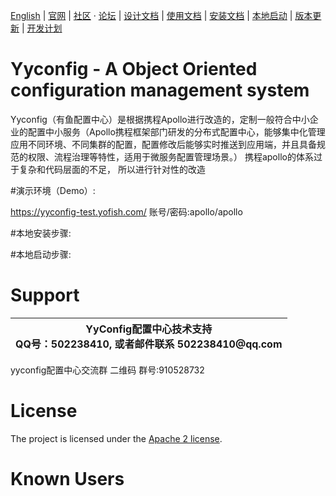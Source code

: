 [English](./index_en.md) | [官网](https://atayun.net)  | [社区](xxxxx) · [论坛](xxxxx) | [设计文档](doc/design.md) | [使用文档](doc/user_guide.md) | [安装文档](doc/install.md) | [本地启动](doc/releases.md) | [版本更新](doc/releases.md) | [开发计划](doc/plain.md) 

# Yyconfig - A Object Oriented configuration management system



Yyconfig（有鱼配置中心）是根据携程Apollo进行改造的，定制一般符合中小企业的配置中小服务（Apollo携程框架部门研发的分布式配置中心，能够集中化管理应用不同环境、不同集群的配置，配置修改后能够实时推送到应用端，并且具备规范的权限、流程治理等特性，适用于微服务配置管理场景。）
携程apollo的体系过于复杂和代码层面的不足， 所以进行针对性的改造

#演示环境（Demo）:

https://yyconfig-test.yofish.com/
账号/密码:apollo/apollo

#本地安装步骤:


#本地启动步骤:






# Support
<table>
  <thead>
    <th>YyConfig配置中心技术支持<br />QQ号：502238410, 或者邮件联系 502238410@qq.com</th>
  </thead>
  <tbody>
  </tbody>
</table>

yyconfig配置中心交流群
二维码
群号:910528732

# License
The project is licensed under the [Apache 2 license](https://github.com/ctripcorp/apollo/blob/master/LICENSE).

# Known Users



